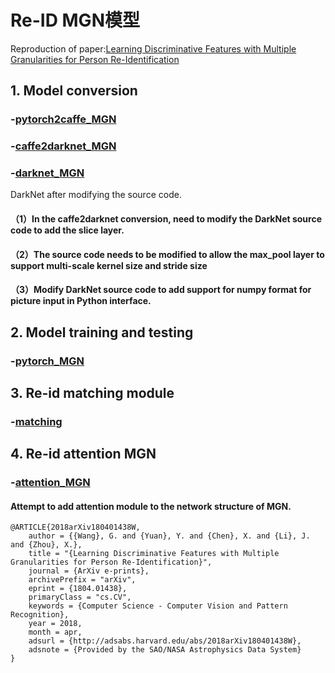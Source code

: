 # Re-ID MGN模型
Reproduction of paper:[Learning Discriminative Features with Multiple Granularities for Person Re-Identification](https://arxiv.org/abs/1804.01438v1)

## 1. Model conversion

### -[pytorch2caffe_MGN](https://github.com/lwplw/re-id_mgn/tree/master/pytorch2caffe_MGN)

### -[caffe2darknet_MGN](https://github.com/lwplw/re-id_mgn/tree/master/caffe2darknet_MGN)

### -[darknet_MGN](https://github.com/lwplw/re-id_mgn/tree/master/darknet_MGN)

DarkNet after modifying the source code.

#### （1）In the caffe2darknet conversion, need to modify the DarkNet source code to add the slice layer.
#### （2）The source code needs to be modified to allow the max_pool layer to support multi-scale kernel size and stride size
#### （3）Modify DarkNet source code to add support for numpy format for picture input in Python interface.

## 2. Model training and testing
### -[pytorch_MGN](https://github.com/lwplw/re-id_mgn/tree/master/pytorch_MGN)

## 3. Re-id matching module
### -[matching](https://github.com/lwplw/re-id_mgn/tree/master/matching)

## 4. Re-id attention MGN
### -[attention_MGN](https://github.com/lwplw/re-id_mgn/tree/master/attention_MGN)
#### Attempt to add attention module to the network structure of MGN.


```text
@ARTICLE{2018arXiv180401438W,
    author = {{Wang}, G. and {Yuan}, Y. and {Chen}, X. and {Li}, J. and {Zhou}, X.},
    title = "{Learning Discriminative Features with Multiple Granularities for Person Re-Identification}",
    journal = {ArXiv e-prints},
    archivePrefix = "arXiv",
    eprint = {1804.01438},
    primaryClass = "cs.CV",
    keywords = {Computer Science - Computer Vision and Pattern Recognition},
    year = 2018,
    month = apr,
    adsurl = {http://adsabs.harvard.edu/abs/2018arXiv180401438W},
    adsnote = {Provided by the SAO/NASA Astrophysics Data System}
}
```
